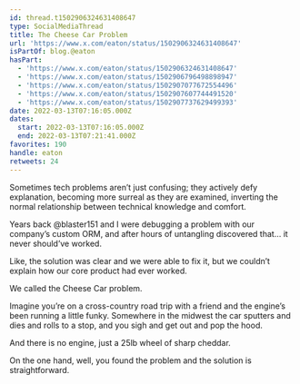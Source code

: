 ```yaml
---
id: thread.t1502906324631408647
type: SocialMediaThread
title: The Cheese Car Problem
url: 'https://www.x.com/eaton/status/1502906324631408647'
isPartOf: blog.@eaton
hasPart:
  - 'https://www.x.com/eaton/status/1502906324631408647'
  - 'https://www.x.com/eaton/status/1502906796498898947'
  - 'https://www.x.com/eaton/status/1502907077672554496'
  - 'https://www.x.com/eaton/status/1502907607744491520'
  - 'https://www.x.com/eaton/status/1502907737629499393'
date: 2022-03-13T07:16:05.000Z
dates:
  start: 2022-03-13T07:16:05.000Z
  end: 2022-03-13T07:21:41.000Z
favorites: 190
handle: eaton
retweets: 24
---
```

Sometimes tech problems aren’t just confusing; they actively defy explanation, becoming more surreal as they are examined, inverting the normal relationship between technical knowledge and comfort.

Years back @blaster151 and I were debugging a problem with our company’s custom ORM, and after hours of untangling discovered that… it never should’ve worked.

Like, the solution was clear and we were able to fix it, but we couldn’t explain how our core product had ever worked.

We called the Cheese Car problem.

Imagine you’re on a cross-country road trip with a friend and the engine’s been running a little funky. Somewhere in the midwest the car sputters and dies and rolls to a stop, and you sigh and get out and pop the hood.

And there is no engine, just a 25lb wheel of sharp cheddar.

On the one hand, well, you found the problem and the solution is straightforward.
